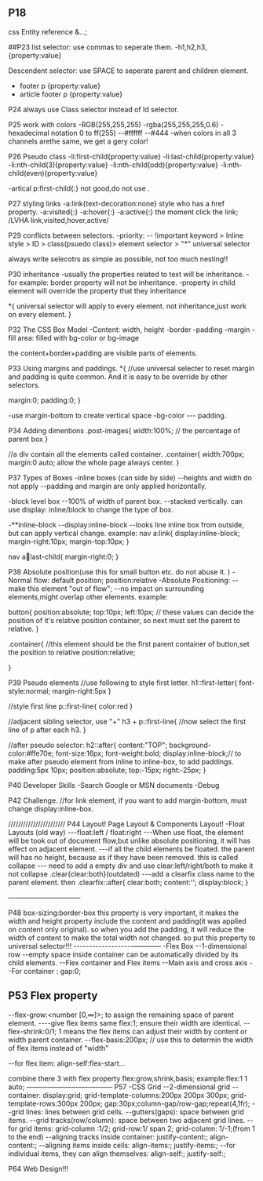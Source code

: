 ## P18

css Entity reference &...;

##P23
list selector: use commas to seperate them.
-h1,h2,h3,{property:value}

Descendent selector: use SPACE to seperate parent and children element.

- footer p {property:value}
- article footer p {property:value}

P24 always use Class selector instead of Id selector.

P25 work with colors
-RGB(255,255,255)
-rgba(255,255,255,0.6)
-hexadecimal notation 0 to ff(255)
--#ffffff
--#444
-when colors in all 3 channels arethe same, we get a gery color!

P26
Pseudo class
-li:first-child{property:value}
-li:last-child{property:value}
-li:nth-child(3){property:value}
-li:nth-child(odd){property:value}
-li:nth-child(even){property:value}

-artical p:first-child{:} not good,do not use .

P27 styling links
-a:link{text-decoration:none} style <a> who has a href property.
-a:visited{:}
-a:hover{:}
-a:active{:} the moment click the link;
/LVHA link,visited,hover,active/

P29
conflicts between selectors.
-priority:
-- !important keyword > Inline style > ID > class(psuedo class)> element selector > "\*" universal selector

always write selecotrs as simple as possible, not too much nesting!!

P30 inheritance
-usually the properties related to text will be inheritance.
-for example: border property will not be inheritance.
-property in child element will override the property that they inheritance

\*{
universal selector will apply to every element.
not inheritance,just work on every element.
}

P32 The CSS Box Model
-Content: width, height
-border
-padding
-margin
-fill area: filled with bg-color or bg-image

the content+border+padding are visible parts of elements.

P33 Using margins and paddings.
\*{
//use universal selecter to reset margin and padding is quite common. And it is easy to be override by other selectors.

margin:0;
padding:0;
}

-use margin-bottom to create vertical space
-bg-color --- padding.

P34 Adding dimentions
.post-images{
width:100%; // the percentage of parent box
}

//a div contain all the elements called container.
.container{
width:700px;
margin:0 auto; allow the whole page always center.
}

P37 Types of Boxes
-inline boxes (can side by side)
--heights and width do not apply
--padding and margin are only applied horizontally.

-block level box
--100% of width of parent box.
--stacked vertically.
can use display: inline/block to change the type of box.

-\*\*inline-block
--display:inline-block
--looks line inline box from outside, but can apply vertical change.
example:
nav a:link{
display:inline-block;
margin-right:10px;
margin-top:10px;
}

nav a:link:last-child{
margin-right:0;
}

P38 Absolute position(use this for small button etc. do not abuse it. )
-Normal flow: default position; position:relative
-Absolute Positioning:
--make this element "out of flow";
--no impact on surrounding elements,might overlap other elements.
example:

button{
position:absolute;
top:10px;
left:10px;
// these values can decide the position of it's relative position container, so next must set the parent to relative.
}

.container{
//this element should be the first parent container of button,set the position to relative
position:relative;

}

P39 Pseudo elements
//use following to style first letter.
h1::first-letter{
font-style:normal;
margin-right:5px
}

//style first line
p::first-line{
color:red
}

//adjacent sibling selector, use "+"
h3 + p::first-line{
//now select the first line of p after each h3.
}

//after pseudo selector:
h2::after{
content:"TOP";
background-color:#ffe70e;
font-size:16px;
font-weight:bold;
display:inline-block;// to make after pseudo element from inline to inline-box, to add paddings.
padding:5px 10px;
position:absolute;
top:-15px;
right:-25px;
}

P40 Developer Skills
-Search Google or MSN documents
-Debug

P42 Challenge.
//for link element, if you want to add margin-bottom, must change display:inline-box.

///////////////////////
P44 Layout!
Page Layout & Components Layout!
-Float Layouts (old way)
---float:left / float:right
---When use float, the element will be took out of document flow,but unlike absolute positioning, it will has effect on adjacent element.
---if all the child elements be floated. the parent will has no height, because as if they have been removed. this is called collapse
--- need to add a empty div and use clear:left/right/both to make it not collapse .clear{clear:both}(outdated)
---add a clearfix class name to the parent element. then .clearfix::after{
clear:both;
content:'';
display:block;
}

–––––––––––––––––––––

P48 box-sizing:border-box
this property is very important, it makes the width and height property include the content and padding(it was applied on content only original). so when you add the padding, it will reduce the width of content to make the total width not changed.
so put this property to universal selector!!!
-------------------––––––––
-Flex Box
--1-dimensional row
--empty space inside container can be automatically divided by its child elements.
--Flex container and Flex items
--Main axis and cross axis
--For container : gap:0;

## P53 Flex property

--flex-grow:<number [0,∞]>; to assign the remaining space of parent element.
----give flex items same flex:1; ensure their width are identical.
--flex-shrink:0/1; 1 means the flex items can adjust their width by content or width parent container.
--flex-basis:200px; // use this to determin the width of flex items instead of "width"

--for flex item: align-self:flex-start...

combine there 3 with flex property
flex:grow,shrink,basis;
example:flex:1 1 auto;
–––––––––––––––––––––––––
P57
-CSS Grid
--2-dimensional grid
--container: display:grid; grid-template-columns:200px 200px 300px; grid-template-rows:300px 200px; gap:30px;column-gap/row-gap;repeat(4,1fr);
--grid lines: lines between grid cells.
--gutters(gaps): space between grid items.
--grid tracks(row/column): space between two adjacent grid lines.
--for grid items: grid-column :1/2; grid-row:1/ span 2; grid-column: 1/-1;(from 1 to the end)
--aligning tracks inside container: justify-content:; align-content:;
--aligning items inside cells:
align-items:; justify-items:;
--for individual items, they can align themselves: align-self:; justify-self:;

P64 Web Design!!!
